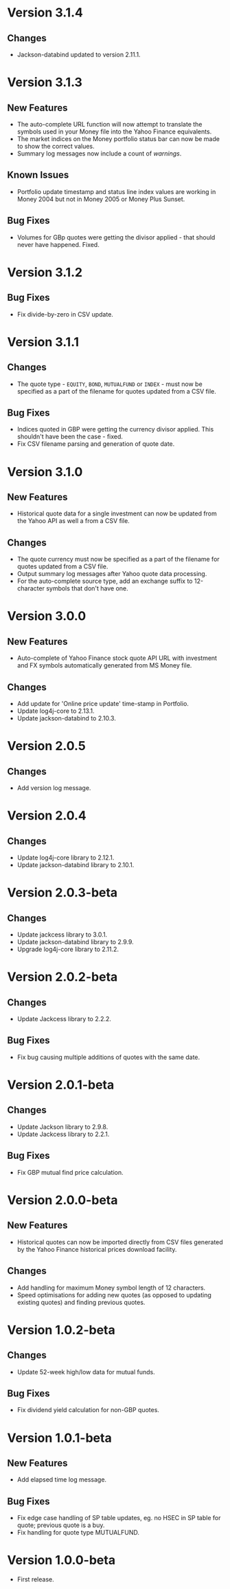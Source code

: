 # Version 3.1.4

## Changes
* Jackson-databind updated to version 2.11.1.

# Version 3.1.3

## New Features
* The auto-complete URL function will now attempt to translate the symbols used in your Money file into the Yahoo Finance equivalents.
* The market indices on the Money portfolio status bar can now be made to show the correct values.
* Summary log messages now include a count of *warnings*.

## Known Issues
* Portfolio update timestamp and status line index values are working in Money 2004 but not in Money 2005 or Money Plus Sunset.

## Bug Fixes
* Volumes for GBp quotes were getting the divisor applied - that should never have happened. Fixed.

# Version 3.1.2

## Bug Fixes
* Fix divide-by-zero in CSV update.

# Version 3.1.1

## Changes
* The quote type - `EQUITY`, `BOND`, `MUTUALFUND` or `INDEX` - must now be specified as a part of the filename for quotes updated from a CSV file. 

## Bug Fixes
* Indices quoted in GBP were getting the currency divisor applied. This shouldn't have been the case - fixed. 
* Fix CSV filename parsing and generation of quote date.

# Version 3.1.0

## New Features
* Historical quote data for a single investment can now be updated from the Yahoo API as well a from a CSV file.

## Changes
* The quote currency must now be specified as a part of the filename for quotes updated from a CSV file.
* Output summary log messages after Yahoo quote data processing.
* For the auto-complete source type, add an exchange suffix to 12-character symbols that don't have one.

# Version 3.0.0

## New Features
* Auto-complete of Yahoo Finance stock quote API URL with investment and FX symbols automatically generated from MS Money file.

## Changes
* Add update for 'Online price update' time-stamp in Portfolio.
* Update log4j-core to 2.13.1.
* Update jackson-databind to 2.10.3.

# Version 2.0.5

## Changes
* Add version log message.

# Version 2.0.4

## Changes
* Update log4j-core library to 2.12.1.
* Update jackson-databind library to 2.10.1.

# Version 2.0.3-beta

## Changes
* Update jackcess library to 3.0.1.
* Update jackson-databind library to 2.9.9.
* Upgrade log4j-core library to 2.11.2. 

# Version 2.0.2-beta

## Changes
* Update Jackcess library to 2.2.2.

## Bug Fixes
* Fix bug causing multiple additions of quotes with the same date.

# Version 2.0.1-beta

## Changes
* Update Jackson library to 2.9.8.
* Update Jackcess library to 2.2.1.

## Bug Fixes
* Fix GBP mutual find price calculation.

# Version 2.0.0-beta

## New Features
* Historical quotes can now be imported directly from CSV files generated by the Yahoo Finance historical prices download facility.

## Changes
* Add handling for maximum Money symbol length of 12 characters.
* Speed optimisations for adding new quotes (as opposed to updating existing quotes) and finding previous quotes.

# Version 1.0.2-beta

## Changes
* Update 52-week high/low data for mutual funds.

## Bug Fixes
* Fix dividend yield calculation for non-GBP quotes.

# Version 1.0.1-beta

## New Features
* Add elapsed time log message.

## Bug Fixes
* Fix edge case handling of SP table updates, eg. no HSEC in SP table for quote; previous quote is a buy.
* Fix handling for quote type MUTUALFUND.

# Version 1.0.0-beta
* First release.
